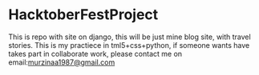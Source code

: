 # HacktoberFestProject
This is repo with site on django, this will be just mine blog site, with travel stories. This is my practiece in tml5+css+python, if someone wants have takes part in collaborate work, please contact me on email:murzinaa1987@gmail.com
